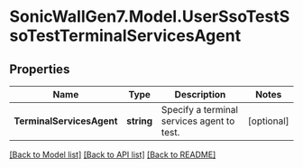 # SonicWallGen7.Model.UserSsoTestSsoTestTerminalServicesAgent

## Properties

Name | Type | Description | Notes
------------ | ------------- | ------------- | -------------
**TerminalServicesAgent** | **string** | Specify a terminal services agent to test. | [optional] 

[[Back to Model list]](../README.md#documentation-for-models) [[Back to API list]](../README.md#documentation-for-api-endpoints) [[Back to README]](../README.md)

